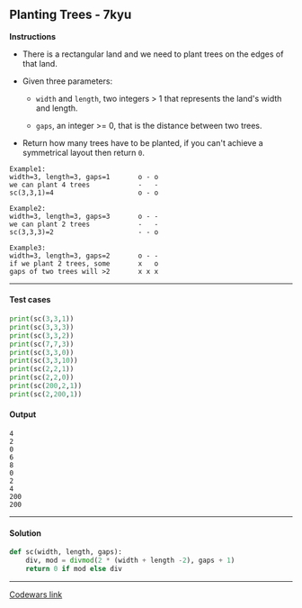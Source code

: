 ## Planting Trees - 7kyu

**Instructions**

- There is a rectangular land and we need to plant trees on the edges of that land.

- Given three parameters:

    - `width` and `length`, two integers > 1 that represents the land's width and length.

    - `gaps`, an integer >= 0, that is the distance between two trees.

- Return how many trees have to be planted, if you can't achieve a symmetrical layout then return `0`.

```
Example1:
width=3, length=3, gaps=1       o - o
we can plant 4 trees            -   -
sc(3,3,1)=4                     o - o

Example2:
width=3, length=3, gaps=3       o - -
we can plant 2 trees            -   -
sc(3,3,3)=2                     - - o

Example3:
width=3, length=3, gaps=2       o - -
if we plant 2 trees, some       x   o
gaps of two trees will >2       x x x
```

---

#### Test cases

```python
print(sc(3,3,1))
print(sc(3,3,3))
print(sc(3,3,2))
print(sc(7,7,3))
print(sc(3,3,0))
print(sc(3,3,10))
print(sc(2,2,1))
print(sc(2,2,0))
print(sc(200,2,1))
print(sc(2,200,1))
```

#### Output

```
4
2
0
6
8
0
2
4
200
200
```

---

#### Solution

```python
def sc(width, length, gaps):
    div, mod = divmod(2 * (width + length -2), gaps + 1)
    return 0 if mod else div
```

---

[Codewars link](https://www.codewars.com/kata/5710443187a36a9cee0005a1)
